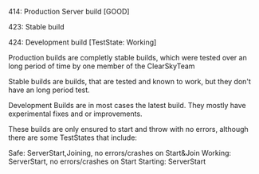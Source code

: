 414: Production Server build [GOOD]

423: Stable build

424: Development build [TestState: Working]

Production builds are completly stable builds, which were tested over an long period of time by one member of the ClearSkyTeam

Stable builds are builds, that are tested and known to work, but they don't have an long period test.


Development Builds are in most cases the latest build. They mostly have experimental fixes and or improvements. 


These builds are only ensured to start and throw with no errors, although there are some TestStates that include:

Safe: ServerStart,Joining, no errors/crashes on Start&Join
Working: ServerStart, no errors/crashes on Start
Starting: ServerStart
